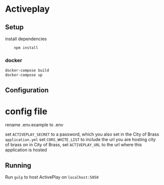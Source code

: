 # Activeplay

## Setup

install dependencies
```bash
    npm install
```

### docker
```bash
docker-compose build
docker-compose up
```

## Configuration
# config file
rename .env.example to .env

set `ACTIVEPLAY_SECRET` to a password, which you also set in the City of Brass `application.yml`
set `CORS_WHITE_LIST` to include the url you are hosting city of brass on
in City of Brass, set `ACTIVEPLAY_URL` to the url where this application is hosted

## Running

Run `gulp` to host ActivePlay on `localhost:5050`
